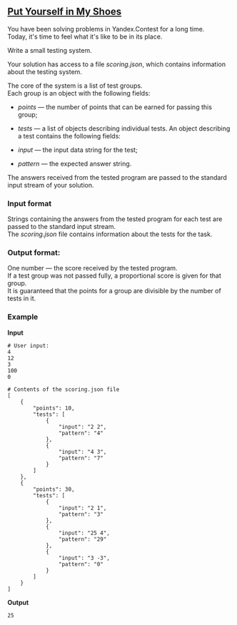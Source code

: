 ## [Put Yourself in My Shoes](../../../solutions/3.5/35_o.py)

You have been solving problems in Yandex.Contest for a long time.\
Today, it's time to feel what it's like to be in its place.

Write a small testing system.

Your solution has access to a file _scoring.json_, which contains information about the testing system.

The core of the system is a list of test groups.\
Each group is an object with the following fields:

- _points_ — the number of points that can be earned for passing this group;
- _tests_ — a list of objects describing individual tests.
An object describing a test contains the following fields:

- _input_ — the input data string for the test;
- _pattern_ — the expected answer string.

The answers received from the tested program are passed to the standard input stream of your solution.

### Input format

Strings containing the answers from the tested program for each test are passed to the standard input stream.\
The _scoring.json_ file contains information about the tests for the task.

### Output format:

One number — the score received by the tested program.\
If a test group was not passed fully, a proportional score is given for that group.\
It is guaranteed that the points for a group are divisible by the number of tests in it.

### Example

__Input__
```plaintext
# User input:
4
12
3
100
0

# Contents of the scoring.json file
[
    {
        "points": 10,
        "tests": [
            {
                "input": "2 2",
                "pattern": "4"
            },
            {
                "input": "4 3",
                "pattern": "7"
            }
        ]
    },
    {
        "points": 30,
        "tests": [
            {
                "input": "2 1",
                "pattern": "3"
            },
            {
                "input": "25 4",
                "pattern": "29"
            },
            {
                "input": "3 -3",
                "pattern": "0"
            }
        ]
    }
]
```

__Output__
```plaintext
25
```